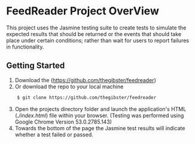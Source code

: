 # FeedReader Project OverView

This project uses the Jasmine testing suite to create tests to simulate the expected results
that should be returned or the events that should take place under certain conditions; rather
than wait for users to report failures in functionality.


## Getting Started

1. Download the (https://github.com/thegibster/feedreader)
2. Or download the repo to your local machine
```sh 
    $ git clone https://github.com/thegibster/feedreader
```
3. Open the projects directory folder and launch the application's HTML (*./index.html*) file within your browser. (Testing was performed using Google Chrome Version 53.0.2785.143)
4. Towards the bottom of the page the Jasmine test results will indicate whether a test failed or passed.
